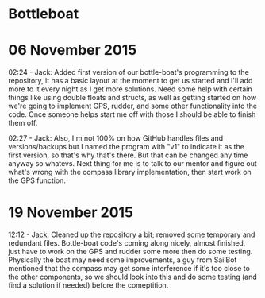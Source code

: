 Bottleboat
==========

06 November 2015
================
02:24 - Jack: Added first version of our bottle-boat's programming to the repository, it has a basic layout at the moment to get us started and I'll add more to it every night as I get more solutions. Need some help with certain things like using double floats and structs, as well as getting started on how we're going to implement GPS, rudder, and some other functionality into the code. Once someone helps start me off with those I should be able to finish them off.

02:27 - Jack: Also, I'm not 100% on how GitHub handles files and versions/backups but I named the program with "v1" to indicate it as the first version, so that's why that's there. But that can be changed any time anyway so whatevs. Next thing for me is to talk to our mentor and figure out what's wrong with the compass library implementation, then start work on the GPS function.

19 November 2015
================
12:12 - Jack: Cleaned up the repository a bit; removed some temporary and redundant files. Bottle-boat code's coming along nicely, almost finished, just have to work on the GPS and rudder some more then do some testing. Physically the boat may need some improvements, a guy from SailBot mentioned that the compass may get some interference if it's too close to the other components, so we should look into this and do some testing (and find a solution if needed) before the comeptition.
